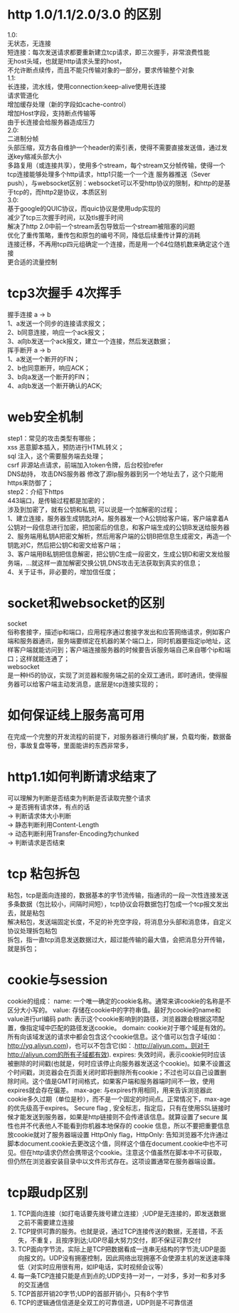 # http 1.0/1.1/2.0/3.0 的区别  
  1.0:  
    无状态，无连接  
    短连接：每次发送请求都要重新建立tcp请求，即三次握手，非常浪费性能  
    无host头域，也就是http请求头里的host，  
    不允许断点续传，而且不能只传输对象的一部分，要求传输整个对象  
  1.1:  
    长连接，流水线，使用connection:keep-alive使用长连接  
    请求管道化  
    增加缓存处理（新的字段如cache-control）  
    增加Host字段，支持断点传输等  
    由于长连接会给服务器造成压力  
  2.0:   
    二进制分帧  
    头部压缩，双方各自维护一个header的索引表，使得不需要直接发送值，通过发送key缩减头部大小  
    多路复用（或连接共享），使用多个stream，每个stream又分帧传输，使得一个tcp连接能够处理多个http请求，http1只能一个一个连 
    服务器推送（Sever push），与websocket区别：websocket可以不受http协议的限制，和http的是基于tcp的，而http2是协议，本质区别  
  3.0:    
    基于google的QUIC协议，而quic协议是使用udp实现的  
    减少了tcp三次握手时间，以及tls握手时间  
    解决了http 2.0中前一个stream丢包导致后一个stream被阻塞的问题  
    优化了重传策略，重传包和原包的编号不同，降低后续重传计算的消耗  
    连接迁移，不再用tcp四元组确定一个连接，而是用一个64位随机数来确定这个连接  
    更合适的流量控制  
  
# tcp3次握手 4次挥手  
  握手连接 a -> b    
    1、a发送一个同步的连接请求报文；  
    2、b同意连接，响应一个ack报文；  
    3、a向b发送一个ack报文，建立一个连接，然后发送数据；  
  挥手断开 a -> b    
    1、a发送一个断开的FIN；  
    2、b也同意断开，响应ACK；  
    3、b向a发送一个断开的FIN；  
    4、a向b发送一个断开确认的ACK;  
  
# web安全机制  
  step1：常见的攻击类型有哪些；  
    xss 恶意脚本插入，预防进行HTML转义；  
    sql 注入，这个需要服务端去处理；  
    csrf 非源站点请求，前端加入token令牌，后台校验refer  
    DNS劫持， 攻击DNS服务器 修改了源Ip服务器到另一个地址去了，这个只能用https来防御了；  
  step2：介绍下https  
    443端口，是传输过程都是加密的；  
    涉及到加密了，就有公钥和私钥, 可以说是一个加解密的过程；  
    1、建立连接，服务器生成钥匙对A，服务器发一个A公钥给客户端，客户端拿着A公钥对一段信息进行加密，把加密后的信息，和客户端生成的公钥B发送给服务器  
    2、服务端用私钥A把密文解析，然后用客户端的公钥B把信息生成密文，再造一个钥匙对C，然后把公钥C和密文给客户端；  
    3、客户端用B私钥把信息解密，把公钥C生成一段密文，生成公钥D和密文发给服务端，...就这样一直加解密交换公钥,DNS攻击无法获取到真实的信息；  
    4、关于证书，非必要的，增加信任度；  
  
# socket和websocket的区别  
  socket  
    俗称套接字，描述ip和端口，应用程序通过套接字发出和应答网络请求，例如客户端和服务器通讯，服务端要绑定在机器的某个端口上，同时机器要指定ip地址，这样客户端就能访问到；客户端连接服务器的时候要告诉服务端自己来自哪个ip和端口；这样就能连通了；  
  websocket  
    是一种H5的协议，实现了浏览器和服务端之前的全双工通讯，即时通讯，使得服务器可以给客户端主动发消息，底层是tcp连接实现的；  
  
# 如何保证线上服务高可用  
  在完成一个完整的开发流程的前提下，对服务器进行横向扩展，负载均衡，数据备份，事故复盘等等，里面能讲的东西非常多，  
  
# http1.1如何判断请求结束了  
  可以理解为判断是否结束为判断是否读取完整个请求  
  -> 是否拥有请求体，有点的话  
    -> 判断请求体大小判断  
      -> 静态判断利用Content-Length  
      -> 动态判断利用Transfer-Encoding为chunked  
  -> 判断请求是否结束  
    
# tcp 粘包拆包  
  粘包，tcp是面向连接的，数据基本的字节流传输，指通讯的一段一次性连接发送多条数据（包比较小，间隔时间短），tcp协议会将数据包打包成一个tcp报文发出去，就是粘包  
    解决粘包，发送端固定长度，不足的补充空字段，将消息分头部和消息体，自定义协议处理拆包粘包  
  拆包，指一直tcp消息发送数据过大，超过能传输的最大值，会把消息分开传输，就是拆包；  

# cookie与session
  cookie的组成：
    name: 一个唯一确定的cookie名称。通常来讲cookie的名称是不区分大小写的。
    value: 存储在cookie中的字符串值。最好为cookie的name和value进行url编码
    path: 表示这个cookie影响到的路径，浏览器跟会根据这项配置，像指定域中匹配的路径发送cookie。
    domain: cookie对于哪个域是有效的。所有向该域发送的请求中都会包含这个cookie信息。这个值可以包含子域(如：http://yq.aliyun.com)，也可以不包含它(如：.http://aliyun.com，则对于http://aliyun.com的所有子域都有效).
    expires: 失效时间，表示cookie何时应该被删除的时间戳(也就是，何时应该停止向服务器发送这个cookie)。如果不设置这个时间戳，浏览器会在页面关闭时即将删除所有cookie；不过也可以自己设置删除时间。这个值是GMT时间格式，如果客户端和服务器端时间不一致，使用expires就会存在偏差。
    max-age: 与expires作用相同，用来告诉浏览器此cookie多久过期（单位是秒），而不是一个固定的时间点。正常情况下，max-age的优先级高于expires。
    Secure flag , 安全标志，指定后，只有在使用SSL链接时候才能发送到服务器，如果是http链接则不会传递该信息。就算设置了secure 属性也并不代表他人不能看到你机器本地保存的 cookie 信息，所以不要把重要信息放cookie就对了服务器端设置
    HttpOnly flag，HttpOnly: 告知浏览器不允许通过脚本document.cookie去更改这个值，同样这个值在document.cookie中也不可见。但在http请求仍然会携带这个cookie。注意这个值虽然在脚本中不可获取，但仍然在浏览器安装目录中以文件形式存在。这项设置通常在服务器端设置。

# tcp跟udp区别
  1. TCP面向连接（如打电话要先拨号建立连接）;UDP是无连接的，即发送数据之前不需要建立连接
  2. TCP提供可靠的服务。也就是说，通过TCP连接传送的数据，无差错，不丢失，不重复，且按序到达;UDP尽最大努力交付，即不保证可靠交付
  3. TCP面向字节流，实际上是TCP把数据看成一连串无结构的字节流;UDP是面向报文的。UDP没有拥塞控制，因此网络出现拥塞不会使源主机的发送速率降低（对实时应用很有用，如IP电话，实时视频会议等）
  4. 每一条TCP连接只能是点到点的;UDP支持一对一，一对多，多对一和多对多的交互通信
  5. TCP首部开销20字节;UDP的首部开销小，只有8个字节
  6. TCP的逻辑通信信道是全双工的可靠信道，UDP则是不可靠信道